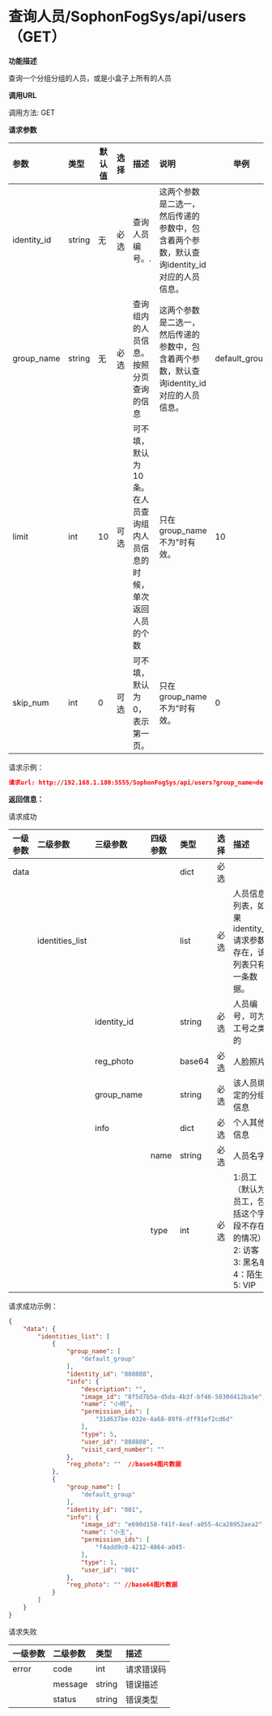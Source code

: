 # 查询人员/SophonFogSys/api/users（GET）

**功能描述**

查询一个分组分组的人员，或是小盒子上所有的人员

**调用URL**

调用方法: GET

**请求参数**

| 参数        | 类型   |   默认值   | 选择 | 描述                                                         | 说明                                                         |  举例  |
| :---------- | :----- | ----------------------------------- | :--- | :----------------------------------------------------------- | :----------------------------------------------------------- | --------------------------------- |
| identity_id | string | 无                                  | 必选 | 查询人员编号。.                                              | 这两个参数是二选一，然后传递的参数中，包含着两个参数，默认查询identity_id对应的人员信息。 |                                   |
| group_name  | string | 无                                  | 必选 | 查询组内的人员信息。按照分页查询的信息                       | 这两个参数是二选一，然后传递的参数中，包含着两个参数，默认查询identity_id对应的人员信息。 | default_group                     |
| limit       | int    | 10                                  | 可选 | 可不填，默认为10条。在人员查询组内人员信息的时候，单次返回人员的个数 | 只在group_name不为"时有效。                                  | 10                                |
| skip_num    | int    | 0                                   | 可选 | 可不填，默认为0，表示第一页。                                | 只在group_name不为"时有效。                                  | 0                                 |

请求示例：

```json
请求url: http://192.168.1.180:5555/SophonFogSys/api/users?group_name=default_group&skip_num=0&limit=10
```

**返回信息：**

请求成功

| 一级参数 | 二级参数        | 三级参数    | 四级参数 | 类型   | 选择 | 描述                                                         |
| :------- | :-------------- | :---------- | :------- | :----- | :--- | :----------------------------------------------------------- |
| data     |                 |             |          | dict   | 必选 |                                                              |
|          | identities_list |             |          | list   | 必选 | 人员信息列表，如果identity_id请求参数存在，该列表只有一条数据。 |
|          |                 | identity_id |          | string | 必选 | 人员编号，可为工号之类的                                     |
|          |                 | reg_photo   |          | base64 | 必选 | 人脸照片                                                     |
|          |                 | group_name  |          | string | 必选 | 该人员绑定的分组信息                                         |
|          |                 | info        |          | dict   | 必选 | 个人其他信息                                                 |
|          |                 |             | name     | string | 必选 | 人员名字                                                     |
|          |                 |             | type     | int    | 必选 | 1:员工（默认为员工，包括这个字段不存在的情况）<br />2: 访客<br />3: 黑名单<br />4：陌生人<br />5: VIP |

请求成功示例：

```json
{
    "data": {
        "identities_list": [
            {
                "group_name": [
                    "default_group"
                ],
                "identity_id": "888888",
                "info": {
                    "description": "",
                    "image_id": "8f5d7b5a-d5da-4b3f-bf46-5830d412ba5e",
                    "name": "小明",
                    "permission_ids": [
                        "31d637be-032e-4a68-89f6-dff91ef2cd6d"
                    ],
                    "type": 5,
                    "user_id": "888888",
                    "visit_card_number": ""
                },
                "reg_photo": ""  //base64图片数据
            },
            {
                "group_name": [
                    "default_group"
                ],
                "identity_id": "001",
                "info": {
                    "image_id": "e690d158-f41f-4eaf-a055-4ca28952aea2",
                    "name": "小王",
                    "permission_ids": [
                        "f4add9c0-4212-4064-a045-																b6185cf00501","abckd9c0-4212-4064-a045-b6185defw501"
                    ],
                    "type": 1,
                    "user_id": "001"
                },
                "reg_photo": "" //base64图片数据
            }
        ]
    }
}
```

请求失败

| 一级参数 | 二级参数 | 类型   | 描述       |
| :------- | :------- | :----- | :--------- |
| error    | code     | int    | 请求错误码 |
|          | message  | string | 错误描述   |
|          | status   | string | 错误类型   |
